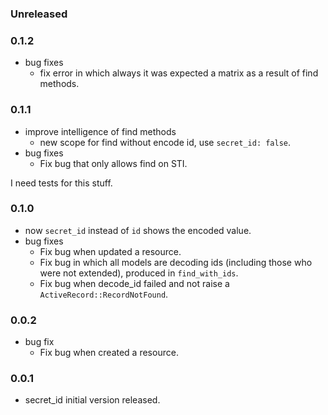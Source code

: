 ### Unreleased

### 0.1.2
  * bug fixes
    * fix error in which always it was expected a matrix as a result of find methods.

### 0.1.1
  * improve intelligence of find methods
    * new scope for find without encode id, use `secret_id: false`.
  * bug fixes
    * Fix bug that only allows find on STI.

  I need tests for this stuff.

### 0.1.0
  * now `secret_id` instead of `id` shows the encoded value.
  * bug fixes
    * Fix bug when updated a resource.
    * Fix bug in which all models are decoding ids (including those who were not extended), produced in `find_with_ids`.
    * Fix bug when decode_id failed and not raise a `ActiveRecord::RecordNotFound`.

### 0.0.2
  * bug fix
    * Fix bug when created a resource.

### 0.0.1
  * secret_id initial version released.
